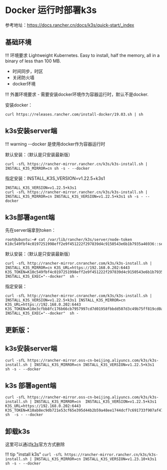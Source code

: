 # Docker 运行时部署k3s

参考地址：https://docs.rancher.cn/docs/k3s/quick-start/_index

## 基础环境

!!! 环境要求
    Lightweight Kubernetes. Easy to install, half the memory, all in a binary of less than 100 MB.

- 时间同步，时区
- 关闭防火墙
- docker环境



!!! 外置环境要求
    - 需要安装docker环境作为容器运行时，默认不是docker.


安装docker：
```
curl https://releases.rancher.com/install-docker/19.03.sh | sh
```

## k3s安装server端
!!! warning
    --docker 是使用docker作为容器运行时

默认安装：（默认是只安装最新版）
```
curl -sfL https://rancher-mirror.rancher.cn/k3s/k3s-install.sh | INSTALL_K3S_MIRROR=cn sh -s - --docker
```
指定安装：INSTALL_K3S_VERSION=v1.22.5+k3s1
```
INSTALL_K3S_VERSION=v1.22.5+k3s1
curl -sfL https://rancher-mirror.rancher.cn/k3s/k3s-install.sh | INSTALL_K3S_MIRROR=cn INSTALL_K3S_VERSION=v1.22.5+k3s1 sh -s - --docker
```

## k3s部署agent端 

先在server端拿到token：
```shell
root@ubuntu:~# cat /var/lib/rancher/k3s/server/node-token
K10c549fbf4c0197251998eff2e9f451222f297839d4c9150543e6b1b7935a46936::server:588e0646787eb8610efd7b9c1e9fcef0
```

默认安装：（默认是只安装最新版）
```shell
curl -sfL http://rancher-mirror.cnrancher.com/k3s/k3s-install.sh | INSTALL_K3S_MIRROR=cn K3S_URL=https://192.168.0.202:6443 K3S_TOKEN=K10c549fbf4c0197251998eff2e9f451222f297839d4c9150543e6b1b7935a46936::server:588e0646787eb8610efd7b9c1e9fcef0  INSTALL_K3S_EXEC="--docker"  sh -
```

指定安装：
```
curl -sfL http://rancher-mirror.cnrancher.com/k3s/k3s-install.sh | INSTALL_K3S_VERSION=v1.22.5+k3s1 INSTALL_K3S_MIRROR=cn K3S_URL=https://192.168.0.202:6443 K3S_TOKEN=K10e3cfbb8fc176b66cb7957997cd7d01958fbbdd507d3c49b75ff819cd0a93905b::server:cba4412e36cc16e5a92137bf987d575d  INSTALL_K3S_EXEC="--docker"  sh -
```


## **更新版：**

## k3s安装server端
```
curl -sfL https://rancher-mirror.oss-cn-beijing.aliyuncs.com/k3s/k3s-install.sh | INSTALL_K3S_MIRROR=cn INSTALL_K3S_VERSION=v1.22.5+k3s1  sh -s - --docker
```



## k3s 部署agent端 

```
curl -sfL https://rancher-mirror.oss-cn-beijing.aliyuncs.com/k3s/k3s-install.sh | INSTALL_K3S_MIRROR=cn  INSTALL_K3S_VERSION=v1.22.5+k3s1 K3S_URL=https://192.168.0.202:6443 K3S_TOKEN=K10ab8ec9db721e53cf65e395d44b2b59a48ee1744dcf7c691733f907af47c88630::server:806d6ca499e7ae52c75c89a7f47961b4 sh  -s - --docker
```


## 卸载k3s
这里可以通过[k3s](https://docs.rancher.cn/docs/k3s/installation/uninstall/_index)官方方式删除



!!! tip "install k3s"
    ```
    curl -sfL https://rancher-mirror.rancher.cn/k3s/k3s-install.sh | INSTALL_K3S_MIRROR=cn INSTALL_K3S_VERSION=v1.23.10+k3s1 sh -s - --docker
    ```
